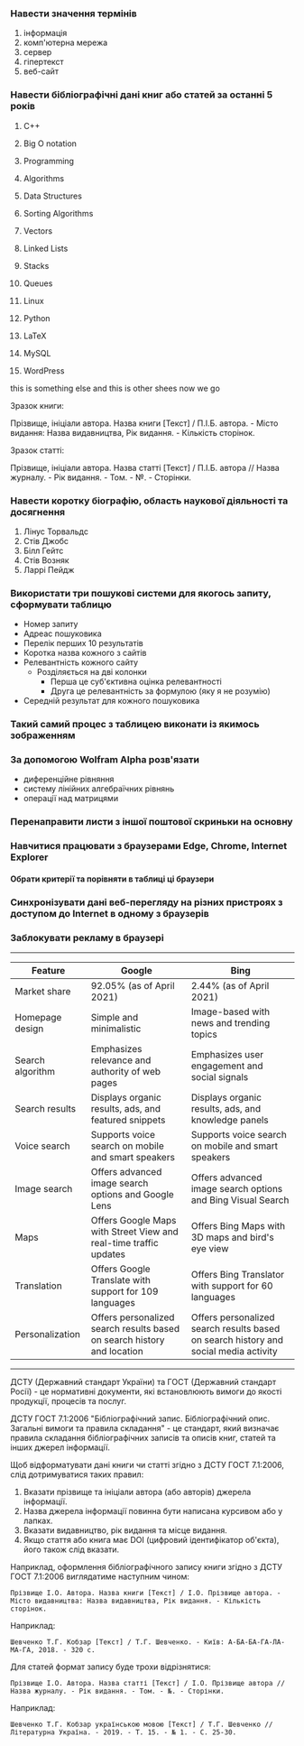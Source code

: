### Навести значення термінів

1. інформація
2. комп'ютерна мережа
3. сервер
4. гіпертекст
5. веб-сайт

### Навести бібліографічні дані книг або статей за останні 5 років

1. C++
2. Big O notation
3. Programming
4. Algorithms
5. Data Structures
6. Sorting Algorithms
7. Vectors
8. Linked Lists
9. Stacks
10. Queues

11. Linux
12. Python
13. LaTeX
14. MySQL
15. WordPress

this is something else
and this is other shees
now we go

Зразок книги:

Прізвище, ініціали автора. Назва книги [Текст] / П.І.Б. автора. - Місто видання: Назва видавництва, Рік видання. - Кількість сторінок.

Зразок статті:

Прізвище, ініціали автора. Назва статті [Текст] / П.І.Б. автора // Назва журналу. - Рік видання. - Том. - №. - Сторінки.

### Навести коротку біографію, область наукової діяльності та досягнення

1. Лінус Торвальдс
2. Стів Джобс
3. Білл Гейтс
4. Стів Возняк
5. Ларрі Пейдж

### Використати три пошукові системи для якогось запиту, сформувати таблицю

- Номер запиту
- Адреас пошуковика
- Перелік перших 10 результатів
- Коротка назва кожного з сайтів
- Релевантність кожного сайту
  - Розділяється на дві колонки
    - Перша це суб'єктивна оцінка релевантності
    - Друга це релевантність за формулою (яку я не розумію)
- Середній результат для кожного пошуковика

### Такий самий процес з таблицею виконати із якимось зображенням

### За допомогою Wolfram Alpha розв'язати

- диференційне рівняння
- систему лінійних алгебраїчних рівнянь
- операції над матрицями

### Перенаправити листи з іншої поштової скриньки на основну

### Навчитися працювати з браузерами Edge, Chrome, Internet Explorer

#### Обрати критерії та порівняти в таблиці ці браузери

### Синхронізувати дані веб-перегляду на різних пристроях з доступом до Internet в одному з браузерів

### Заблокувати рекламу в браузері

---

| Feature          | Google                                                                  | Bing                                                                                 |
| ---------------- | ----------------------------------------------------------------------- | ------------------------------------------------------------------------------------ |
| Market share     | 92.05% (as of April 2021)                                               | 2.44% (as of April 2021)                                                             |
| Homepage design  | Simple and minimalistic                                                 | Image-based with news and trending topics                                            |
| Search algorithm | Emphasizes relevance and authority of web pages                         | Emphasizes user engagement and social signals                                        |
| Search results   | Displays organic results, ads, and featured snippets                    | Displays organic results, ads, and knowledge panels                                  |
| Voice search     | Supports voice search on mobile and smart speakers                      | Supports voice search on mobile and smart speakers                                   |
| Image search     | Offers advanced image search options and Google Lens                    | Offers advanced image search options and Bing Visual Search                          |
| Maps             | Offers Google Maps with Street View and real-time traffic updates       | Offers Bing Maps with 3D maps and bird's eye view                                    |
| Translation      | Offers Google Translate with support for 109 languages                  | Offers Bing Translator with support for 60 languages                                 |
| Personalization  | Offers personalized search results based on search history and location | Offers personalized search results based on search history and social media activity |

---

ДСТУ (Державний стандарт України) та ГОСТ (Державний стандарт Росії) - це нормативні документи, які встановлюють вимоги до якості продукції, процесів та послуг.

ДСТУ ГОСТ 7.1:2006 "Бібліографічний запис. Бібліографічний опис. Загальні вимоги та правила складання" - це стандарт, який визначає правила складання бібліографічних записів та описів книг, статей та інших джерел інформації.

Щоб відформатувати дані книги чи статті згідно з ДСТУ ГОСТ 7.1:2006, слід дотримуватися таких правил:

1. Вказати прізвище та ініціали автора (або авторів) джерела інформації.
2. Назва джерела інформації повинна бути написана курсивом або у лапках.
3. Вказати видавництво, рік видання та місце видання.
4. Якщо стаття або книга має DOI (цифровий ідентифікатор об'єкта), його також слід вказати.

Наприклад, оформлення бібліографічного запису книги згідно з ДСТУ ГОСТ 7.1:2006 виглядатиме наступним чином:

`Прізвище І.О. Автора. Назва книги [Текст] / І.О. Прізвище автора. - Місто видавництва: Назва видавництва, Рік видання. - Кількість сторінок.`

Наприклад:

`Шевченко Т.Г. Кобзар [Текст] / Т.Г. Шевченко. - Київ: А-БА-БА-ГА-ЛА-МА-ГА, 2018. - 320 с.`

Для статей формат запису буде трохи відрізнятися:

`Прізвище І.О. Автора. Назва статті [Текст] / І.О. Прізвище автора // Назва журналу. - Рік видання. - Том. - №. - Сторінки.`

Наприклад:

`Шевченко Т.Г. Кобзар українською мовою [Текст] / Т.Г. Шевченко // Літературна Україна. - 2019. - Т. 15. - № 1. - С. 25-30.`
